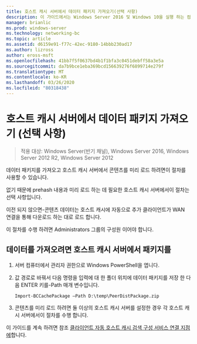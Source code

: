 ```yaml
---
title: 호스트 캐시 서버에서 데이터 패키지 가져오기(선택 사항)
description: 이 가이드에서는 Windows Server 2016 및 Windows 10을 실행 하는 컴퓨터에서 호스트 캐시 모드로 BranchCache를 배포 하는 방법 지침을 제공
manager: brianlic
ms.prod: windows-server
ms.technology: networking-bc
ms.topic: article
ms.assetid: d6159e91-f77c-42ec-9180-14bbb230ad17
ms.author: lizross
author: eross-msft
ms.openlocfilehash: 41bb7f5f0637bd4b1f1bfa3c0451debff58a3e5a
ms.sourcegitcommit: da7b9bce1eba369bcd156639276f6899714e279f
ms.translationtype: MT
ms.contentlocale: ko-KR
ms.lasthandoff: 03/26/2020
ms.locfileid: "80318438"
---
```

# <a name="import-data-packages-on-the-hosted-cache-server-optional"></a>호스트 캐시 서버에서 데이터 패키지 가져오기 \(선택 사항\)

>적용 대상: Windows Server(반기 채널), Windows Server 2016, Windows Server 2012 R2, Windows Server 2012

데이터 패키지를 가져오고 호스트 캐시 서버에서 콘텐츠를 미리 로드 하려면이 절차를 사용할 수 있습니다.

없기 때문에 prehash 내용과 미리 로드 하는 데 필요한 호스트 캐시 서버에서이 절차는 선택 사항입니다.

이전 되지 않으면\-콘텐츠 데이터는 호스트 캐시에 자동으로 추가 클라이언트가 WAN 연결을 통해 다운로드 하는 대로 로드 합니다.

이 절차를 수행 하려면 Administrators 그룹의 구성원 이어야 합니다.

## <a name="to-import-data-packages-on-the-hosted-cache-server"></a>데이터를 가져오려면 호스트 캐시 서버에서 패키지를  

1. 서버 컴퓨터에서 관리자 권한으로 Windows PowerShell을 엽니다.

2. 값 경로로 바꿔서 다음 명령을 입력에 대 한 폴더 위치에 데이터 패키지를 저장 한 다음 ENTER 키를-Path 매개 변수입니다.

    ```  
    Import-BCCachePackage –Path D:\temp\PeerDistPackage.zip
    ```  

3. 콘텐츠를 미리 로드 하려면 둘 이상의 호스트 캐시 서버를 설정한 경우 각 호스트 캐시 서버에서이 절차를 수행 합니다.

이 가이드를 계속 하려면 참조 [클라이언트 자동 호스트 캐시 검색 구성 서비스 연결 지점에](10-Bc-Client-By-Scp.md)합니다.
